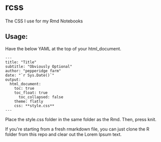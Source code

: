 # rcss
The CSS I use for my Rmd Notebooks




## Usage:
Have the below YAML at the top of your html_document.

```
---
title: "Title"
subtitle: "Obviously Optional"
author: "pepperidge farm"
date: "`r Sys.Date()`"
output: 
  html_document:
    toc: true
    toc_float: true
      toc_collapsed: false
    theme: flatly
    css: **style.css**
---
```

Place the style.css folder in the same folder as the Rmd. Then, press knit.

If you're starting from a fresh rmarkdown file, you can just clone the R folder from this repo and clear out the Lorem Ipsum text.

